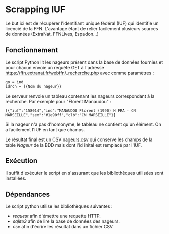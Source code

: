 # Scrapping IUF

Le but ici est de récupérer l'identifiant unique fédéral (IUF) qui identifie un licencié de la FFN. L'avantage étant de relier facilement plusieurs sources de données (ExtraNat, FFNLives, Espadon...)

## Fonctionnement

Le script Python lit les nageurs présent dans la base de données fournies et pour chacun envoie un requête GET à l'adresse https://ffn.extranat.fr/webffn/_recherche.php avec comme paramètres :

    go = ind
    idrch = {{Nom du nageur}}

Le serveur renvoie un tableau contenant les nageurs correspondant à la recherche. Par exemple pour "Florent Manaudou" : 

    [{"iuf":"158014","ind":"MANAUDOU Florent (1990) H FRA - CN MARSEILLE","sex":"#1e90ff","clb":"CN MARSEILLE"}]

Si la nageur n'a pas d'homonyme, le tableau ne contient qu'un élément. On a facilement l'IUF en tant que champs.

Le résultat final est un CSV [nageurs.csv](nageurs.csv) qui conserve les champs de la table *Nageur* de la BDD mais dont l'id inital est remplacé par l'IUF.

## Exécution

Il suffit d'exécuter le script en s'assurant que les bibliothèques utilisées sont installées.

## Dépendances

Le script python utilise les bibliothèques suivantes :
- *request* afin d'émettre une requette HTTP.
- *sqlite3* afin de lire la base de données des nageurs.
- *csv* afin d'écrire les résultat dans un fichier CSV.